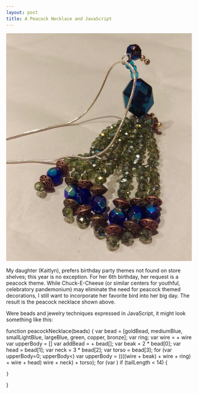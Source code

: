 ```yaml
---
layout: post
title: A Peacock Necklace and JavaScript
---
```


<img src="/peacockNecklace.jpg" class="peacock"/>

My daughter (Kaitlyn), prefers birthday party themes not found on store shelves; this year is no exception.  For her 6th birthday, her request is a peacock theme.  While Chuck-E-Cheese (or similar centers for youthful, celebratory pandemonium) may eliminate the need for peacock themed decorations, I still want to incorporate her favorite bird into her big day.  The result is the peacock necklace shown above. 

Were beads and jewelry techniques expressed in JavaScript, it might look something like this:

function peacockNecklace(beads) {
	var bead = [goldBead, mediumBlue, smallLightBlue, largeBlue, green, copper, bronze];
	var ring;
	var wire = + wire
	var upperBody = []
	var addBead = + bead[];
	var beak = 2 * bead[0];
	var head = bead[1];
	var neck = 3 * bead[2];
	var torso = bead[3];
	for (var upperBody=0; upperBody<)
	var upperBody = ((((wire + beak) + wire + ring) + wire + head) wire + neck) + torso);
	for (var )
		if (tailLength < 14) {

	}
}
